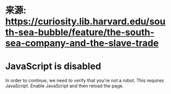 # 来源: https://curiosity.lib.harvard.edu/south-sea-bubble/feature/the-south-sea-company-and-the-slave-trade

# JavaScript is disabled

In order to continue, we need to verify that you're not a robot. This requires JavaScript. Enable JavaScript and then reload the page. 
